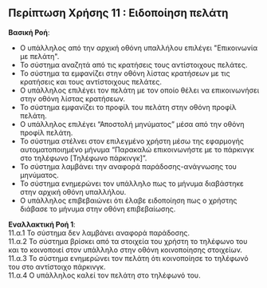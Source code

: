 ## Περίπτωση Χρήσης 11 : Ειδοποίηση πελάτη 

**Βασική Ροή**:

- Ο υπάλληλος από την αρχική οθόνη υπαλλήλου επιλέγει "Επικοινωνία με πελάτη".
- Το σύστημα αναζητά από τις κρατήσεις τους αντίστοιχους πελάτες.
- Το σύστημα τα εμφανίζει στην οθόνη λίστας κρατήσεων με τις κρατήσεις και τους αντίστοιχους πελάτες.
- Ο υπάλληλος επιλέγει τον πελάτη με τον οποίο θέλει να επικοινωνήσει στην οθόνη λίστας κρατήσεων.
- Το σύστημα εμφανίζει το προφίλ του πελάτη στην οθόνη προφίλ πελάτη.
- Ο υπάλληλος επιλέγει “Αποστολή μηνύματος” μέσα από την οθόνη προφίλ πελάτη.
- Το σύστημα στέλνει στον επιλεγμένο χρήστη μέσω της εφαρμογής αυτοματοποιημένο μήνυμα “Παρακαλώ επικοινωνήστε με το πάρκινγκ στο τηλέφωνο [Τηλέφωνο πάρκινγκ]”.
- Το σύστημα λαμβάνει την αναφορά παράδοσης-ανάγνωσης του μηνύματος.
- Το σύστημα ενημερώνει τον υπάλληλο πως το μήνυμα διαβάστηκε στην αρχική οθόνη υπαλλήλου.
- Ο υπάλληλος επιβεβαιώνει ότι έλαβε ειδοποίηση πως ο χρήστης διάβασε το μήνυμα στην οθόνη επιβεβαίωσης.

**Εναλλακτική Ροή 1**:  
11.α.1 Το σύστημα δεν λαμβάνει αναφορά παράδοσης.   
11.α.2 Το σύστημα βρίσκει από τα στοιχεία του χρήστη το τηλέφωνο του και το κοινοποιεί στον υπάλληλο στην οθόνη κοινοποίησης στοιχείων.  
11.α.3 Το σύστημα ενημερώνει τον πελάτη ότι κοινοποίησε το τηλέφωνό του στο αντίστοιχο πάρκινγκ.   
11.α.4 Ο υπάλληλος καλεί τον πελάτη στο τηλέφωνό του.  
